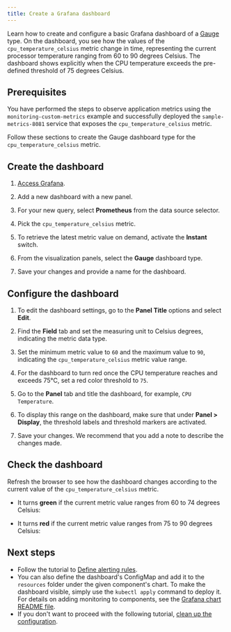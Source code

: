 ```yaml
---
title: Create a Grafana dashboard
---
```


Learn how to create and configure a basic Grafana dashboard of a [Gauge](https://grafana.com/docs/grafana/latest/panels/visualizations/gauge-panel/#gauge-panel) type. On the dashboard, you see how the values of the `cpu_temperature_celsius` metric change in time, representing the current processor temperature ranging from 60 to 90 degrees Celsius. The dashboard shows explicitly when the CPU temperature exceeds the pre-defined threshold of 75 degrees Celsius.

## Prerequisites

You have performed the steps to observe application metrics using the `monitoring-custom-metrics` example and successfully deployed the `sample-metrics-8081` service that exposes the `cpu_temperature_celsius` metric.

Follow these sections to create the Gauge dashboard type for the `cpu_temperature_celsius` metric.

## Create the dashboard

1. [Access Grafana](../../../04-operation-guides/operations/obsv-02-access-expose-kiali-grafana.md).

2. Add a new dashboard with a new panel.

3. For your new query, select **Prometheus** from the data source selector.

4. Pick the `cpu_temperature_celsius` metric.

5. To retrieve the latest metric value on demand, activate the **Instant** switch.

6. From the visualization panels, select the **Gauge** dashboard type.

7. Save your changes and provide a name for the dashboard.

## Configure the dashboard

1. To edit the dashboard settings, go to the **Panel Title** options and select **Edit**.

2. Find the **Field** tab and set the measuring unit to Celsius degrees, indicating the metric data type.

3. Set the minimum metric value to `60` and the maximum value to `90`, indicating the `cpu_temperature_celsius` metric value range.

4. For the dashboard to turn red once the CPU temperature reaches and exceeds 75°C, set a red color threshold to `75`.

5. Go to the **Panel** tab and title the dashboard, for example, `CPU Temperature`.

6. To display this range on the dashboard, make sure that under **Panel > Display**, the threshold labels and threshold markers are activated.

7. Save your changes. We recommend that you add a note to describe the changes made.

## Check the dashboard

Refresh the browser to see how the dashboard changes according to the current value of the `cpu_temperature_celsius` metric.

- It turns **green** if the current metric value ranges from 60 to 74 degrees Celsius:

- It turns **red** if the current metric value ranges from 75 to 90 degrees Celsius:

## Next steps

- Follow the tutorial to [Define alerting rules](obsv-04-define-alerting-rules-monitor.md).
- You can also define the dashboard's ConfigMap and add it to the `resources` folder under the given component's chart. To make the dashboard visible, simply use the `kubectl apply` command to deploy it. For details on adding monitoring to components, see the [Grafana chart README file](https://github.com/kyma-project/kyma/blob/master/resources/monitoring/charts/grafana/README.md).
- If you don't want to proceed with the following tutorial, [clean up the configuration](obsv-06-clean-up-configuration.md).
